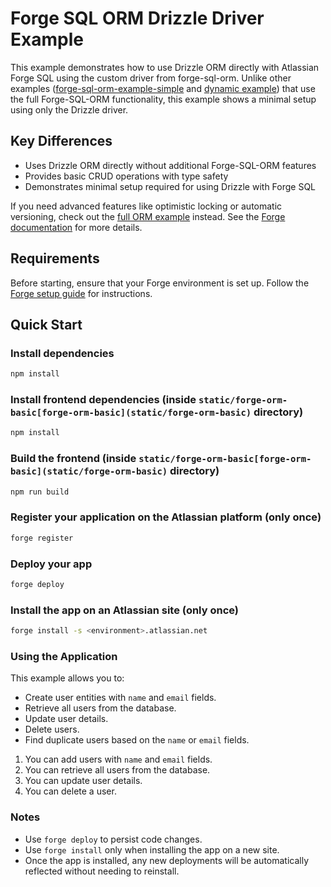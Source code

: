# Forge SQL ORM Drizzle Driver Example

This example demonstrates how to use Drizzle ORM directly with Atlassian Forge SQL using the custom driver from forge-sql-orm. Unlike other examples ([forge-sql-orm-example-simple](../forge-sql-orm-example-simple) and [dynamic example](../forge-sql-orm-example)) that use the full Forge-SQL-ORM functionality, this example shows a minimal setup using only the Drizzle driver.

## Key Differences
- Uses Drizzle ORM directly without additional Forge-SQL-ORM features
- Provides basic CRUD operations with type safety
- Demonstrates minimal setup required for using Drizzle with Forge SQL

If you need advanced features like optimistic locking or automatic versioning, check out the [full ORM example](../forge-sql-orm-example-simple) instead.
See the [Forge documentation](https://developer.atlassian.com/platform/forge/) for more details.

## Requirements

Before starting, ensure that your Forge environment is set up. Follow the [Forge setup guide](https://developer.atlassian.com/platform/forge/set-up-forge/) for instructions.

## Quick Start

### Install dependencies

```sh
npm install
```

### Install frontend dependencies (inside `static/forge-orm-basic[forge-orm-basic](static/forge-orm-basic)` directory)

```sh
npm install
```

### Build the frontend (inside `static/forge-orm-basic[forge-orm-basic](static/forge-orm-basic)` directory)

```sh
npm run build
```

### Register your application on the Atlassian platform (only once)

```sh
forge register
```

### Deploy your app

```sh
forge deploy
```

### Install the app on an Atlassian site (only once)

```sh
forge install -s <environment>.atlassian.net
```

### Using the Application

This example allows you to:

- Create user entities with `name` and `email` fields.
- Retrieve all users from the database.
- Update user details.
- Delete users.
- Find duplicate users based on the `name` or `email` fields.

1. You can add users with `name` and `email` fields.
2. You can retrieve all users from the database.
3. You can update user details.
4. You can delete a user.

### Notes

- Use `forge deploy` to persist code changes.
- Use `forge install` only when installing the app on a new site.
- Once the app is installed, any new deployments will be automatically reflected without needing to reinstall.
